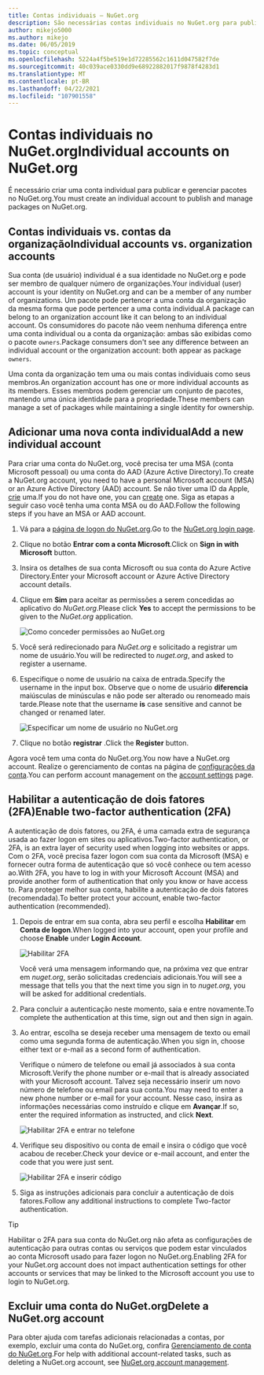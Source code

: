 ```yaml
---
title: Contas individuais – NuGet.org
description: São necessárias contas individuais no NuGet.org para publicar pacotes
author: mikejo5000
ms.author: mikejo
ms.date: 06/05/2019
ms.topic: conceptual
ms.openlocfilehash: 5224a4f5be519e1d72285562c1611d047582f7de
ms.sourcegitcommit: 40c039ace0330dd9e68922882017f9878f4283d1
ms.translationtype: MT
ms.contentlocale: pt-BR
ms.lasthandoff: 04/22/2021
ms.locfileid: "107901558"
---
```

# <a name="individual-accounts-on-nugetorg"></a><span data-ttu-id="9b092-103">Contas individuais no NuGet.org</span><span class="sxs-lookup"><span data-stu-id="9b092-103">Individual accounts on NuGet.org</span></span>

<span data-ttu-id="9b092-104">É necessário criar uma conta individual para publicar e gerenciar pacotes no NuGet.org.</span><span class="sxs-lookup"><span data-stu-id="9b092-104">You must create an individual account to publish and manage packages on NuGet.org.</span></span>

## <a name="individual-accounts-vs-organization-accounts"></a><span data-ttu-id="9b092-105">Contas individuais vs. contas da organização</span><span class="sxs-lookup"><span data-stu-id="9b092-105">Individual accounts vs. organization accounts</span></span>

<span data-ttu-id="9b092-106">Sua conta (de usuário) individual é a sua identidade no NuGet.org e pode ser membro de qualquer número de organizações.</span><span class="sxs-lookup"><span data-stu-id="9b092-106">Your individual (user) account is your identity on NuGet.org and can be a member of any number of organizations.</span></span> <span data-ttu-id="9b092-107">Um pacote pode pertencer a uma conta da organização da mesma forma que pode pertencer a uma conta individual.</span><span class="sxs-lookup"><span data-stu-id="9b092-107">A package can belong to an organization account like it can belong to an individual account.</span></span> <span data-ttu-id="9b092-108">Os consumidores do pacote não veem nenhuma diferença entre uma conta individual ou a conta da organização: ambas são exibidas como o pacote `owners`.</span><span class="sxs-lookup"><span data-stu-id="9b092-108">Package consumers don't see any difference between an individual account or the organization account: both appear as package `owners`.</span></span>

<span data-ttu-id="9b092-109">Uma conta da organização tem uma ou mais contas individuais como seus membros.</span><span class="sxs-lookup"><span data-stu-id="9b092-109">An organization account has one or more individual accounts as its members.</span></span> <span data-ttu-id="9b092-110">Esses membros podem gerenciar um conjunto de pacotes, mantendo uma única identidade para a propriedade.</span><span class="sxs-lookup"><span data-stu-id="9b092-110">These members can manage a set of packages while maintaining a single identity for ownership.</span></span>

## <a name="add-a-new-individual-account"></a><span data-ttu-id="9b092-111">Adicionar uma nova conta individual</span><span class="sxs-lookup"><span data-stu-id="9b092-111">Add a new individual account</span></span>

<span data-ttu-id="9b092-112">Para criar uma conta do NuGet.org, você precisa ter uma MSA (conta Microsoft pessoal) ou uma conta do AAD (Azure Active Directory).</span><span class="sxs-lookup"><span data-stu-id="9b092-112">To create a NuGet.org account, you need to have a personal Microsoft account (MSA) or an Azure Active Directory (AAD) account.</span></span> <span data-ttu-id="9b092-113">Se não tiver uma ID da Apple, [crie](https://signup.live.com) uma.</span><span class="sxs-lookup"><span data-stu-id="9b092-113">If you do not have one, you can [create](https://signup.live.com) one.</span></span> <span data-ttu-id="9b092-114">Siga as etapas a seguir caso você tenha uma conta MSA ou do AAD.</span><span class="sxs-lookup"><span data-stu-id="9b092-114">Follow the following steps if you have an MSA or AAD account.</span></span>

1. <span data-ttu-id="9b092-115">Vá para a [página de logon do NuGet.org](https://www.nuget.org/users/account/LogOn).</span><span class="sxs-lookup"><span data-stu-id="9b092-115">Go to the [NuGet.org login page](https://www.nuget.org/users/account/LogOn).</span></span>

1. <span data-ttu-id="9b092-116">Clique no botão **Entrar com a conta Microsoft**.</span><span class="sxs-lookup"><span data-stu-id="9b092-116">Click on **Sign in with Microsoft** button.</span></span>

1. <span data-ttu-id="9b092-117">Insira os detalhes de sua conta Microsoft ou sua conta do Azure Active Directory.</span><span class="sxs-lookup"><span data-stu-id="9b092-117">Enter your Microsoft account or Azure Active Directory account details.</span></span>

1. <span data-ttu-id="9b092-118">Clique em **Sim** para aceitar as permissões a serem concedidas ao aplicativo do *NuGet.org*.</span><span class="sxs-lookup"><span data-stu-id="9b092-118">Please click **Yes** to accept the permissions to be given to the *NuGet.org* application.</span></span>

   ![Como conceder permissões ao NuGet.org](media/nuget-org-permissions.png)

1. <span data-ttu-id="9b092-120">Você será redirecionado para *NuGet.org* e solicitado a registrar um nome de usuário.</span><span class="sxs-lookup"><span data-stu-id="9b092-120">You will be redirected to *nuget.org*, and asked to register a username.</span></span>

1. <span data-ttu-id="9b092-121">Especifique o nome de usuário na caixa de entrada.</span><span class="sxs-lookup"><span data-stu-id="9b092-121">Specify the username in the input box.</span></span> <span data-ttu-id="9b092-122">Observe que o nome de usuário **diferencia** maiúsculas de minúsculas e não pode ser alterado ou renomeado mais tarde.</span><span class="sxs-lookup"><span data-stu-id="9b092-122">Please note that the username **is** case sensitive and cannot be changed or renamed later.</span></span>

   ![Especificar um nome de usuário no NuGet.org](media/nuget-org-register.png) 

1. <span data-ttu-id="9b092-124">Clique no botão **registrar** .</span><span class="sxs-lookup"><span data-stu-id="9b092-124">Click the **Register** button.</span></span>

<span data-ttu-id="9b092-125">Agora você tem uma conta do NuGet.org.</span><span class="sxs-lookup"><span data-stu-id="9b092-125">You now have a NuGet.org account.</span></span> <span data-ttu-id="9b092-126">Realize o gerenciamento de contas na página de [configurações da conta](https://www.nuget.org/account).</span><span class="sxs-lookup"><span data-stu-id="9b092-126">You can perform account management on the [account settings](https://www.nuget.org/account) page.</span></span>

## <a name="enable-two-factor-authentication-2fa"></a><span data-ttu-id="9b092-127">Habilitar a autenticação de dois fatores (2FA)</span><span class="sxs-lookup"><span data-stu-id="9b092-127">Enable two-factor authentication (2FA)</span></span>

<span data-ttu-id="9b092-128">A autenticação de dois fatores, ou 2FA, é uma camada extra de segurança usada ao fazer logon em sites ou aplicativos.</span><span class="sxs-lookup"><span data-stu-id="9b092-128">Two-factor authentication, or 2FA, is an extra layer of security used when logging into websites or apps.</span></span> <span data-ttu-id="9b092-129">Com o 2FA, você precisa fazer logon com sua conta da Microsoft (MSA) e fornecer outra forma de autenticação que só você conhece ou tem acesso ao.</span><span class="sxs-lookup"><span data-stu-id="9b092-129">With 2FA, you have to log in with your Microsoft Account (MSA) and provide another form of authentication that only you know or have access to.</span></span> <span data-ttu-id="9b092-130">Para proteger melhor sua conta, habilite a autenticação de dois fatores (recomendada).</span><span class="sxs-lookup"><span data-stu-id="9b092-130">To better protect your account, enable two-factor authentication (recommended).</span></span>

1. <span data-ttu-id="9b092-131">Depois de entrar em sua conta, abra seu perfil e escolha **Habilitar** em **Conta de logon**.</span><span class="sxs-lookup"><span data-stu-id="9b092-131">When logged into your account, open your profile and choose **Enable** under **Login Account**.</span></span>

   ![Habilitar 2FA](media/nuget-org-register-2fa.png)

   <span data-ttu-id="9b092-133">Você verá uma mensagem informando que, na próxima vez que entrar em *nuget.org*, serão solicitadas credenciais adicionais.</span><span class="sxs-lookup"><span data-stu-id="9b092-133">You will see a message that tells you that the next time you sign in to *nuget.org*, you will be asked for additional credentials.</span></span>

2. <span data-ttu-id="9b092-134">Para concluir a autenticação neste momento, saia e entre novamente.</span><span class="sxs-lookup"><span data-stu-id="9b092-134">To complete the authentication at this time, sign out and then sign in again.</span></span>

3. <span data-ttu-id="9b092-135">Ao entrar, escolha se deseja receber uma mensagem de texto ou email como uma segunda forma de autenticação.</span><span class="sxs-lookup"><span data-stu-id="9b092-135">When you sign in, choose either text or e-mail as a second form of authentication.</span></span>

   <span data-ttu-id="9b092-136">Verifique o número de telefone ou email já associados à sua conta Microsoft.</span><span class="sxs-lookup"><span data-stu-id="9b092-136">Verify the phone number or e-mail that is already associated with your Microsoft account.</span></span> <span data-ttu-id="9b092-137">Talvez seja necessário inserir um novo número de telefone ou email para sua conta.</span><span class="sxs-lookup"><span data-stu-id="9b092-137">You may need to enter a new phone number or e-mail for your account.</span></span> <span data-ttu-id="9b092-138">Nesse caso, insira as informações necessárias como instruído e clique em **Avançar**.</span><span class="sxs-lookup"><span data-stu-id="9b092-138">If so, enter the required information as instructed, and click **Next**.</span></span>

   ![Habilitar 2FA e entrar no telefone](media/nuget-org-sign-in-2fa.png)

4. <span data-ttu-id="9b092-140">Verifique seu dispositivo ou conta de email e insira o código que você acabou de receber.</span><span class="sxs-lookup"><span data-stu-id="9b092-140">Check your device or e-mail account, and enter the code that you were just sent.</span></span>

   ![Habilitar 2FA e inserir código](media/nuget-org-enter-code-2fa.png)

5. <span data-ttu-id="9b092-142">Siga as instruções adicionais para concluir a autenticação de dois fatores.</span><span class="sxs-lookup"><span data-stu-id="9b092-142">Follow any additional instructions to complete Two-factor authentication.</span></span>

> [!Tip]
> <span data-ttu-id="9b092-143">Habilitar o 2FA para sua conta do NuGet.org não afeta as configurações de autenticação para outras contas ou serviços que podem estar vinculados ao conta Microsoft usado para fazer logon no NuGet.org.</span><span class="sxs-lookup"><span data-stu-id="9b092-143">Enabling 2FA for your NuGet.org account does not impact authentication settings for other accounts or services that may be linked to the Microsoft account you use to login to NuGet.org.</span></span>

## <a name="delete-a-nugetorg-account"></a><span data-ttu-id="9b092-144">Excluir uma conta do NuGet.org</span><span class="sxs-lookup"><span data-stu-id="9b092-144">Delete a NuGet.org account</span></span>

<span data-ttu-id="9b092-145">Para obter ajuda com tarefas adicionais relacionadas a contas, por exemplo, excluir uma conta do NuGet.org, confira [Gerenciamento de conta do NuGet.org](nuget-org-faq.md#nugetorg-account-management).</span><span class="sxs-lookup"><span data-stu-id="9b092-145">For help with additional account-related tasks, such as deleting a NuGet.org account, see [NuGet.org account management](nuget-org-faq.md#nugetorg-account-management).</span></span>
